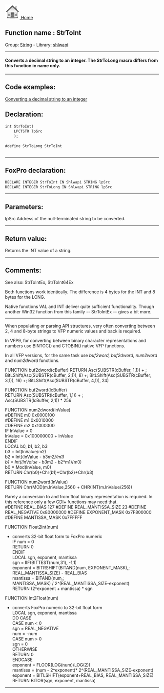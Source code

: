 [<img src="../../images/home.png"> Home ](https://github.com/VFPX/Win32API)  

## Function name : StrToInt
Group: [String](../../functions_group.md#String)  -  Library: [shlwapi](../../libraries.md#shlwapi)  
***  


#### Converts a decimal string to an integer. The StrToLong macro differs from this function in name only.
***  


## Code examples:
[Converting a decimal string to an integer](../../samples/sample_106.md)  

## Declaration:
```foxpro  
int StrToInt(
    LPCTSTR lpSrc
    );

#define StrToLong StrToInt
  
```  
***  


## FoxPro declaration:
```foxpro  
DECLARE INTEGER StrToInt IN Shlwapi STRING lpSrc
DECLARE INTEGER StrToLong IN Shlwapi STRING lpSrc  
```  
***  


## Parameters:
lpSrc 
Address of the null-terminated string to be converted.  
***  


## Return value:
Returns the INT value of a string.  
***  


## Comments:
See also: StrToIntEx, StrToInt64Ex   
  
Both functions work identically. The difference is 4 bytes for the INT and 8 bytes for the LONG.  
  
Native functions VAL and INT deliver quite sufficient functionality. Though another Win32 function from this family -- StrToIntEx -- gives a bit more.  
  
* * *  
When populating or parsing API structures, very often converting between 2, 4 and 8-byte strings to VFP numeric values and back is required.  
  
In VFP9, for converting between binary character representations and numbers use BINTOC() and CTOBIN() native VFP functions.  
  
In all VFP versions, for the same task use <Em>buf2word, buf2dword, num2word</Em> and <Em>num2dword</Em> functions.   
  
<div class="precode">FUNCTION buf2dword(cBuffer)  
RETURN Asc(SUBSTR(cBuffer, 1,1)) + ;  
	BitLShift(Asc(SUBSTR(cBuffer, 2,1)),  8) +;  
	BitLShift(Asc(SUBSTR(cBuffer, 3,1)), 16) +;  
	BitLShift(Asc(SUBSTR(cBuffer, 4,1)), 24)  
  
FUNCTION buf2word(lcBuffer)  
RETURN Asc(SUBSTR(lcBuffer, 1,1)) + ;  
       Asc(SUBSTR(lcBuffer, 2,1)) * 256  
  
FUNCTION num2dword(lnValue)  
#DEFINE m0 0x0000100  
#DEFINE m1 0x0010000  
#DEFINE m2 0x1000000  
	IF lnValue < 0  
		lnValue = 0x100000000 + lnValue  
	ENDIF  
	LOCAL b0, b1, b2, b3  
	b3 = Int(lnValue/m2)  
	b2 = Int((lnValue - b3*m2)/m1)  
	b1 = Int((lnValue - b3*m2 - b2*m1)/m0)  
	b0 = Mod(lnValue, m0)  
RETURN Chr(b0)+Chr(b1)+Chr(b2)+Chr(b3)  
  
FUNCTION num2word(lnValue)  
RETURN Chr(MOD(m.lnValue,256)) + CHR(INT(m.lnValue/256))  
</div>  
Rarely a conversion to and from float binary representation is required. In this reference only a few GDI+ functions may need that.  
  
<div class="precode">#DEFINE REAL_BIAS 127  
#DEFINE REAL_MANTISSA_SIZE 23  
#DEFINE REAL_NEGATIVE 0x80000000  
#DEFINE EXPONENT_MASK 0x7F800000  
#DEFINE MANTISSA_MASK 0x7FFFFF  
  
FUNCTION Float2Int(num)  
* converts 32-bit float form to FoxPro numeric  
	IF num = 0  
		RETURN 0  
	ENDIF  
	LOCAL sgn, exponent, mantissa  
	sgn = IIF(BITTEST(num,31), -1,1)  
	exponent = BITRSHIFT(BITAND(num, EXPONENT_MASK),;  
		REAL_MANTISSA_SIZE) - REAL_BIAS  
	mantissa = BITAND(num,;  
		MANTISSA_MASK) / 2^(REAL_MANTISSA_SIZE-exponent)  
RETURN (2^exponent + mantissa) * sgn  
  
FUNCTION Int2Float(num)  
* converts FoxPro numeric to 32-bit float form  
	LOCAL sgn, exponent, mantissa  
	DO CASE  
	CASE num < 0  
		sgn = REAL_NEGATIVE  
		num = -num  
	CASE num > 0  
		sgn = 0  
	OTHERWISE  
		RETURN 0  
	ENDCASE  
	exponent = FLOOR(LOG(num)/LOG(2))  
	mantissa = (num - 2^exponent)* 2^(REAL_MANTISSA_SIZE-exponent)  
	exponent = BITLSHIFT(exponent+REAL_BIAS, REAL_MANTISSA_SIZE)  
RETURN BITOR(sgn, exponent, mantissa)  
</div>  
  
***  

